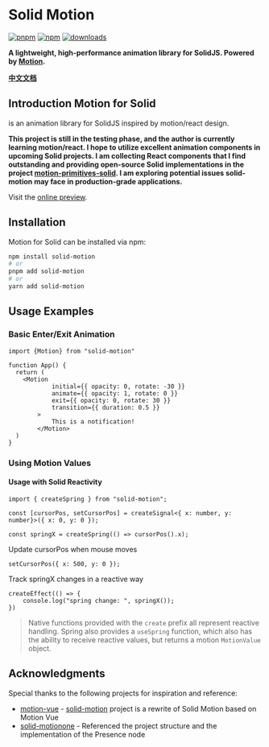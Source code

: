 # Solid Motion

[![pnpm](https://img.shields.io/badge/maintained%20with-pnpm-cc00ff.svg?style=for-the-badge&logo=pnpm)](https://pnpm.io/)
[![npm](https://img.shields.io/npm/v/solid-motion?style=for-the-badge)](https://www.npmjs.com/package/solid-motion)
[![downloads](https://img.shields.io/npm/dw/solid-motion?color=blue&style=for-the-badge)](https://www.npmjs.com/package/solid-motion)

**A lightweight, high-performance animation library for SolidJS. Powered by [Motion](https://motion.dev/).**

 [**中文文档**](./README-zh.md) 
 
## Introduction Motion for Solid

is an animation library for SolidJS inspired by motion/react design.

**This project is still in the testing phase, and the author is currently learning motion/react. I hope to utilize excellent animation components in upcoming Solid projects. I am collecting React components that I find outstanding and providing open-source Solid implementations in the project [motion-primitives-solid](github.com/yefu24324/motion-primitives-solid). I am exploring potential issues solid-motion may face in production-grade applications.**

Visit the [online preview](https://motion-primitives-solid.yefu24324.com).

## Installation

Motion for Solid can be installed via npm:

```bash
npm install solid-motion
# or
pnpm add solid-motion
# or
yarn add solid-motion
```

## Usage Examples

### Basic Enter/Exit Animation

```tsx
import {Motion} from "solid-motion"

function App() {
  return (
    <Motion
			initial={{ opacity: 0, rotate: -30 }}
			animate={{ opacity: 1, rotate: 0 }}
			exit={{ opacity: 0, rotate: 30 }}
			transition={{ duration: 0.5 }}
		>
			This is a notification!
		</Motion>
  )
}
```

### Using Motion Values

#### Usage with Solid Reactivity
```tsx
import { createSpring } from "solid-motion";

const [cursorPos, setCursorPos] = createSignal<{ x: number, y: number}>({ x: 0, y: 0 });

const springX = createSpring(() => cursorPos().x);
```

Update cursorPos when mouse moves

```tsx
setCursorPos({ x: 500, y: 0 });
```

Track springX changes in a reactive way
```tsx
createEffect(() => {
	console.log("spring change: ", springX());
})
```

> Native functions provided with the `create` prefix all represent reactive handling. Spring also provides a `useSpring` function, which also has the ability to receive reactive values, but returns a motion `MotionValue` object.

## Acknowledgments

Special thanks to the following projects for inspiration and reference:

- [motion-vue](https://github.com/motiondivision/motion-vue) - [solid-motion](.) project is a rewrite of Solid Motion based on Motion Vue
- [solid-motionone](https://github.com/solidjs-community/solid-motionone) - Referenced the project structure and the implementation of the Presence node
